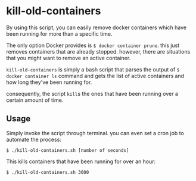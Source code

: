 # kill-old-containers
By using this script, you can easily remove docker containers which have been running for more than a specific time.

The only option Docker provides is `$ docker container prune`. this just removes containers that are already stopped.
however, there are situations that you might want to remove an active container.

`kill-old-containers` is simply a bash script that parses the output of `$ docker container ls` command and gets the list of active containers and how long they've been running for.

consequently, the script `kill`s the ones that have been running over a certain amount of time.

## Usage
Simply invoke the script through terminal. you can even set a cron job to automate the process:

```
$ ./kill-old-containers.sh [number of seconds]
```
This kills containers that have been running for over an hour:
```
$ ./kill-old-containers.sh 3600
```
